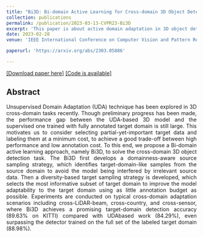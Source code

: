 ```yaml
---
title: "Bi3D: Bi-domain Active Learning for Cross-domain 3D Object Detection"
collection: publications
permalink: /publication/2023-03-13-CVPR23-Bi3D
excerpt: 'This paper is about active domain adaptation in 3D object detection.'
date: 2023-02-28
venue: 'IEEE International Conference on Computer Vision and Pattern Recognition'

paperurl: 'https://arxiv.org/abs/2303.05886'

---
```


[[Download paper here]](https://arxiv.org/abs/2303.05886)
[[Code is available]](https://github.com/PJLab-ADG/3DTrans)

## Abstract
<p style="text-align:justify; text-justify:inter-ideograph">
Unsupervised Domain Adaptation (UDA) technique has been explored in 3D cross-domain tasks recently. Though preliminary progress has been made, the performance gap between the UDA-based 3D model and the supervised one trained with fully annotated target domain is still large. This motivates us to consider selecting partial-yet-important target data and labeling them at a minimum cost, to achieve a good trade-off between high performance and low annotation cost. To this end, we propose a Bi-domain active learning approach, namely Bi3D, to solve the cross-domain 3D object detection task. The Bi3D first develops a domainness-aware source sampling strategy, which identifies target-domain-like samples from the source domain to avoid the model being interfered by irrelevant source data. Then a diversity-based target sampling strategy is developed, which selects the most informative subset of target domain to improve the model adaptability to the target domain using as little annotation budget as possible. Experiments are conducted on typical cross-domain adaptation scenarios including cross-LiDAR-beam, cross-country, and cross-sensor, where Bi3D achieves a promising target-domain detection accuracy (89.63% on KITTI) compared with UDAbased work (84.29%), even surpassing the detector trained on the full set of the labeled target domain (88.98%).
</p>
